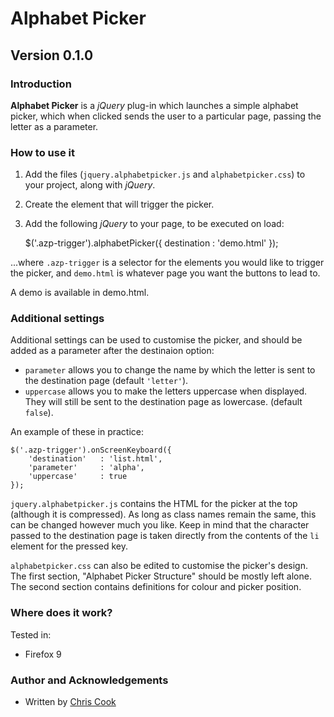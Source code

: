 Alphabet Picker
=============

Version 0.1.0
-----------

### Introduction

__Alphabet Picker__ is a _jQuery_ plug-in which launches a simple alphabet picker, which when clicked sends the user to a particular page, passing the letter as a parameter.

### How to use it

1. Add the files (`jquery.alphabetpicker.js` and `alphabetpicker.css`) to your project, along with _jQuery_.
2. Create the element that will trigger the picker.
3. Add the following _jQuery_ to your page, to be executed on load:

    $('.azp-trigger').alphabetPicker({
        destination     : 'demo.html'
    });

...where `.azp-trigger` is a selector for the elements you would like to trigger the picker, and `demo.html` is whatever page you want the buttons to lead to.

A demo is available in demo.html.

### Additional settings

Additional settings can be used to customise the picker, and should be added as a parameter after the destinaion option:

+ `parameter` allows you to change the name by which the letter is sent to the destination page (default `'letter'`).
+ `uppercase` allows you to make the letters uppercase when displayed. They will still be sent to the destination page as lowercase. (default `false`).

An example of these in practice:

    $('.azp-trigger').onScreenKeyboard({
        'destination'   : 'list.html',
        'parameter'     : 'alpha',
        'uppercase'     : true
    });

`jquery.alphabetpicker.js` contains the HTML for the picker at the top (although it is compressed). As long as class names remain the same, this can be changed however much you like. Keep in mind that the character passed to the destination page is taken directly from the contents of the `li` element for the pressed key.
    
`alphabetpicker.css` can also be edited to customise the picker's design. The first section, "Alphabet Picker Structure" should be mostly left alone. The second section contains definitions for colour and picker position.

### Where does it work?

Tested in:

+ Firefox 9

### Author and Acknowledgements

+ Written by [Chris Cook](http://chris-cook.co.uk)